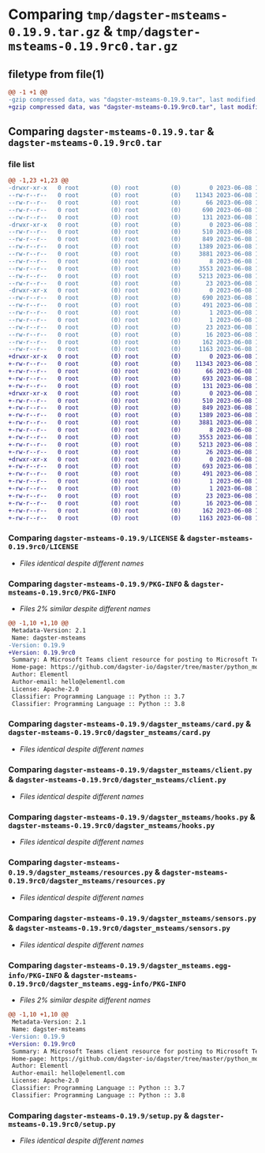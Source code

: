 # Comparing `tmp/dagster-msteams-0.19.9.tar.gz` & `tmp/dagster-msteams-0.19.9rc0.tar.gz`

## filetype from file(1)

```diff
@@ -1 +1 @@
-gzip compressed data, was "dagster-msteams-0.19.9.tar", last modified: Thu Jun  8 18:53:28 2023, max compression
+gzip compressed data, was "dagster-msteams-0.19.9rc0.tar", last modified: Thu Jun  8 18:28:39 2023, max compression
```

## Comparing `dagster-msteams-0.19.9.tar` & `dagster-msteams-0.19.9rc0.tar`

### file list

```diff
@@ -1,23 +1,23 @@
-drwxr-xr-x   0 root         (0) root         (0)        0 2023-06-08 18:53:28.980346 dagster-msteams-0.19.9/
--rw-r--r--   0 root         (0) root         (0)    11343 2023-06-08 18:43:17.000000 dagster-msteams-0.19.9/LICENSE
--rw-r--r--   0 root         (0) root         (0)       66 2023-06-08 18:43:17.000000 dagster-msteams-0.19.9/MANIFEST.in
--rw-r--r--   0 root         (0) root         (0)      690 2023-06-08 18:53:28.980346 dagster-msteams-0.19.9/PKG-INFO
--rw-r--r--   0 root         (0) root         (0)      131 2023-06-08 18:43:17.000000 dagster-msteams-0.19.9/README.md
-drwxr-xr-x   0 root         (0) root         (0)        0 2023-06-08 18:53:28.980346 dagster-msteams-0.19.9/dagster_msteams/
--rw-r--r--   0 root         (0) root         (0)      510 2023-06-08 18:43:17.000000 dagster-msteams-0.19.9/dagster_msteams/__init__.py
--rw-r--r--   0 root         (0) root         (0)      849 2023-06-08 18:43:17.000000 dagster-msteams-0.19.9/dagster_msteams/card.py
--rw-r--r--   0 root         (0) root         (0)     1389 2023-06-08 18:43:17.000000 dagster-msteams-0.19.9/dagster_msteams/client.py
--rw-r--r--   0 root         (0) root         (0)     3881 2023-06-08 18:43:17.000000 dagster-msteams-0.19.9/dagster_msteams/hooks.py
--rw-r--r--   0 root         (0) root         (0)        8 2023-06-08 18:43:17.000000 dagster-msteams-0.19.9/dagster_msteams/py.typed
--rw-r--r--   0 root         (0) root         (0)     3553 2023-06-08 18:43:17.000000 dagster-msteams-0.19.9/dagster_msteams/resources.py
--rw-r--r--   0 root         (0) root         (0)     5213 2023-06-08 18:43:17.000000 dagster-msteams-0.19.9/dagster_msteams/sensors.py
--rw-r--r--   0 root         (0) root         (0)       23 2023-06-08 18:43:17.000000 dagster-msteams-0.19.9/dagster_msteams/version.py
-drwxr-xr-x   0 root         (0) root         (0)        0 2023-06-08 18:53:28.980346 dagster-msteams-0.19.9/dagster_msteams.egg-info/
--rw-r--r--   0 root         (0) root         (0)      690 2023-06-08 18:53:28.000000 dagster-msteams-0.19.9/dagster_msteams.egg-info/PKG-INFO
--rw-r--r--   0 root         (0) root         (0)      491 2023-06-08 18:53:28.000000 dagster-msteams-0.19.9/dagster_msteams.egg-info/SOURCES.txt
--rw-r--r--   0 root         (0) root         (0)        1 2023-06-08 18:53:28.000000 dagster-msteams-0.19.9/dagster_msteams.egg-info/dependency_links.txt
--rw-r--r--   0 root         (0) root         (0)        1 2023-06-08 18:53:28.000000 dagster-msteams-0.19.9/dagster_msteams.egg-info/not-zip-safe
--rw-r--r--   0 root         (0) root         (0)       23 2023-06-08 18:53:28.000000 dagster-msteams-0.19.9/dagster_msteams.egg-info/requires.txt
--rw-r--r--   0 root         (0) root         (0)       16 2023-06-08 18:53:28.000000 dagster-msteams-0.19.9/dagster_msteams.egg-info/top_level.txt
--rw-r--r--   0 root         (0) root         (0)      162 2023-06-08 18:53:28.980346 dagster-msteams-0.19.9/setup.cfg
--rw-r--r--   0 root         (0) root         (0)     1163 2023-06-08 18:43:17.000000 dagster-msteams-0.19.9/setup.py
+drwxr-xr-x   0 root         (0) root         (0)        0 2023-06-08 18:28:39.862958 dagster-msteams-0.19.9rc0/
+-rw-r--r--   0 root         (0) root         (0)    11343 2023-06-08 18:20:46.000000 dagster-msteams-0.19.9rc0/LICENSE
+-rw-r--r--   0 root         (0) root         (0)       66 2023-06-08 18:20:46.000000 dagster-msteams-0.19.9rc0/MANIFEST.in
+-rw-r--r--   0 root         (0) root         (0)      693 2023-06-08 18:28:39.862958 dagster-msteams-0.19.9rc0/PKG-INFO
+-rw-r--r--   0 root         (0) root         (0)      131 2023-06-08 18:20:46.000000 dagster-msteams-0.19.9rc0/README.md
+drwxr-xr-x   0 root         (0) root         (0)        0 2023-06-08 18:28:39.862958 dagster-msteams-0.19.9rc0/dagster_msteams/
+-rw-r--r--   0 root         (0) root         (0)      510 2023-06-08 18:20:46.000000 dagster-msteams-0.19.9rc0/dagster_msteams/__init__.py
+-rw-r--r--   0 root         (0) root         (0)      849 2023-06-08 18:20:46.000000 dagster-msteams-0.19.9rc0/dagster_msteams/card.py
+-rw-r--r--   0 root         (0) root         (0)     1389 2023-06-08 18:20:46.000000 dagster-msteams-0.19.9rc0/dagster_msteams/client.py
+-rw-r--r--   0 root         (0) root         (0)     3881 2023-06-08 18:20:46.000000 dagster-msteams-0.19.9rc0/dagster_msteams/hooks.py
+-rw-r--r--   0 root         (0) root         (0)        8 2023-06-08 18:20:46.000000 dagster-msteams-0.19.9rc0/dagster_msteams/py.typed
+-rw-r--r--   0 root         (0) root         (0)     3553 2023-06-08 18:20:46.000000 dagster-msteams-0.19.9rc0/dagster_msteams/resources.py
+-rw-r--r--   0 root         (0) root         (0)     5213 2023-06-08 18:20:46.000000 dagster-msteams-0.19.9rc0/dagster_msteams/sensors.py
+-rw-r--r--   0 root         (0) root         (0)       26 2023-06-08 18:20:46.000000 dagster-msteams-0.19.9rc0/dagster_msteams/version.py
+drwxr-xr-x   0 root         (0) root         (0)        0 2023-06-08 18:28:39.862958 dagster-msteams-0.19.9rc0/dagster_msteams.egg-info/
+-rw-r--r--   0 root         (0) root         (0)      693 2023-06-08 18:28:39.000000 dagster-msteams-0.19.9rc0/dagster_msteams.egg-info/PKG-INFO
+-rw-r--r--   0 root         (0) root         (0)      491 2023-06-08 18:28:39.000000 dagster-msteams-0.19.9rc0/dagster_msteams.egg-info/SOURCES.txt
+-rw-r--r--   0 root         (0) root         (0)        1 2023-06-08 18:28:39.000000 dagster-msteams-0.19.9rc0/dagster_msteams.egg-info/dependency_links.txt
+-rw-r--r--   0 root         (0) root         (0)        1 2023-06-08 18:28:39.000000 dagster-msteams-0.19.9rc0/dagster_msteams.egg-info/not-zip-safe
+-rw-r--r--   0 root         (0) root         (0)       23 2023-06-08 18:28:39.000000 dagster-msteams-0.19.9rc0/dagster_msteams.egg-info/requires.txt
+-rw-r--r--   0 root         (0) root         (0)       16 2023-06-08 18:28:39.000000 dagster-msteams-0.19.9rc0/dagster_msteams.egg-info/top_level.txt
+-rw-r--r--   0 root         (0) root         (0)      162 2023-06-08 18:28:39.862958 dagster-msteams-0.19.9rc0/setup.cfg
+-rw-r--r--   0 root         (0) root         (0)     1163 2023-06-08 18:20:46.000000 dagster-msteams-0.19.9rc0/setup.py
```

### Comparing `dagster-msteams-0.19.9/LICENSE` & `dagster-msteams-0.19.9rc0/LICENSE`

 * *Files identical despite different names*

### Comparing `dagster-msteams-0.19.9/PKG-INFO` & `dagster-msteams-0.19.9rc0/PKG-INFO`

 * *Files 2% similar despite different names*

```diff
@@ -1,10 +1,10 @@
 Metadata-Version: 2.1
 Name: dagster-msteams
-Version: 0.19.9
+Version: 0.19.9rc0
 Summary: A Microsoft Teams client resource for posting to Microsoft Teams
 Home-page: https://github.com/dagster-io/dagster/tree/master/python_modules/libraries/dagster-msteams
 Author: Elementl
 Author-email: hello@elementl.com
 License: Apache-2.0
 Classifier: Programming Language :: Python :: 3.7
 Classifier: Programming Language :: Python :: 3.8
```

### Comparing `dagster-msteams-0.19.9/dagster_msteams/card.py` & `dagster-msteams-0.19.9rc0/dagster_msteams/card.py`

 * *Files identical despite different names*

### Comparing `dagster-msteams-0.19.9/dagster_msteams/client.py` & `dagster-msteams-0.19.9rc0/dagster_msteams/client.py`

 * *Files identical despite different names*

### Comparing `dagster-msteams-0.19.9/dagster_msteams/hooks.py` & `dagster-msteams-0.19.9rc0/dagster_msteams/hooks.py`

 * *Files identical despite different names*

### Comparing `dagster-msteams-0.19.9/dagster_msteams/resources.py` & `dagster-msteams-0.19.9rc0/dagster_msteams/resources.py`

 * *Files identical despite different names*

### Comparing `dagster-msteams-0.19.9/dagster_msteams/sensors.py` & `dagster-msteams-0.19.9rc0/dagster_msteams/sensors.py`

 * *Files identical despite different names*

### Comparing `dagster-msteams-0.19.9/dagster_msteams.egg-info/PKG-INFO` & `dagster-msteams-0.19.9rc0/dagster_msteams.egg-info/PKG-INFO`

 * *Files 2% similar despite different names*

```diff
@@ -1,10 +1,10 @@
 Metadata-Version: 2.1
 Name: dagster-msteams
-Version: 0.19.9
+Version: 0.19.9rc0
 Summary: A Microsoft Teams client resource for posting to Microsoft Teams
 Home-page: https://github.com/dagster-io/dagster/tree/master/python_modules/libraries/dagster-msteams
 Author: Elementl
 Author-email: hello@elementl.com
 License: Apache-2.0
 Classifier: Programming Language :: Python :: 3.7
 Classifier: Programming Language :: Python :: 3.8
```

### Comparing `dagster-msteams-0.19.9/setup.py` & `dagster-msteams-0.19.9rc0/setup.py`

 * *Files identical despite different names*

